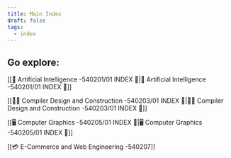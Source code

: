 ```yaml
---
title: Main Index
draft: false
tags:
  - index
---
```

## Go explore:

[[🤖 Artificial Intelligence -540201/01 INDEX 📓|🤖 Artificial Intelligence -540201/01 INDEX 📓]]

[[👩‍💻 Compiler Design and Construction -540203/01 INDEX 📓|👩‍💻 Compiler Design and Construction -540203/01 INDEX 📓]]

[[🖥 Computer Graphics -540205/01 INDEX 📓|🖥 Computer Graphics -540205/01 INDEX 📓]]

[[💳 E-Commerce and Web Engineering -540207]]